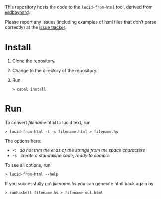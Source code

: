This repository hosts the code to the `lucid-from-html` tool, derived from [@dbaynard](https://github.com/dbaynard/lucid-from-html/).

Please report any issues (including examples of html files that don’t parse correctly) at the [issue tracker](https://github.com/alogic0/lucid-from-html/issues).

# Install

1.  Clone the repository.

2.  Change to the directory of the repository.

3.  Run

        > cabal install

# Run

To convert *filename*.html to lucid text, run

    > lucid-from-html -t -s filename.html > filename.hs

The options here: 

* -t &nbsp; _do not trim the ends of the strings from the space characters_ 
* -s &nbsp; _create a standalone code, ready to compile_

To see all options, run

    > lucid-from-html --help
    
If you successfully got _filename.hs_ you can generate html back again by

    > runhaskell filename.hs > filename-out.html
